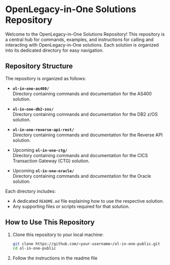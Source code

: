 # OpenLegacy-in-One Solutions Repository

Welcome to the OpenLegacy-in-One Solutions Repository! This repository is a central hub for commands, examples, and instructions for calling and interacting with OpenLegacy-in-One solutions. Each solution is organized into its dedicated directory for easy navigation.

## Repository Structure

The repository is organized as follows:

- **`ol-in-one-as400/`**  
  Directory containing commands and documentation for the AS400 solution.
  
- **`ol-in-one-db2-zos/`**  
  Directory containing commands and documentation for the DB2 z/OS solution.  

- **`ol-in-one-reverse-api-rest/`**  
  Directory containing commands and documentation for the Reverse API solution.
  
- Upcoming **`ol-in-one-ctg/`**  
  Directory containing commands and documentation for the CICS Transaction Gateway (CTG) solution.

- Upcoming **`ol-in-one-oracle/`**  
  Directory containing commands and documentation for the Oracle solution.

Each directory includes:
- A dedicated `README.md` file explaining how to use the respective solution.
- Any supporting files or scripts required for that solution.

## How to Use This Repository

1. Clone this repository to your local machine:
   ```bash
   git clone https://github.com/<your-username>/ol-in-one-public.git
   cd ol-in-one-public
2. Follow the instructions in the readme file
